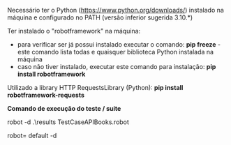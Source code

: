 Necessário ter o Python (https://www.python.org/downloads/) instalado na máquina e configurado no PATH (versão inferior sugerida 3.10.*)

Ter instalado o "robotframework" na máquina:
- para verificar ser já possui instalado executar o comando: <b>pip freeze</b> - este comando lista todas e quaisquer biblioteca Python instalada na máquina
- caso não tiver instalado, executar este comando para instalação: <b>pip install robotframework</b>

Utilizado a library HTTP RequestsLibrary (Python): <b>pip install robotframework-requests</b>

<b>Comando de execução do teste / suite</b>

robot -d .\results TestCaseAPIBooks.robot

robot= default
-d

